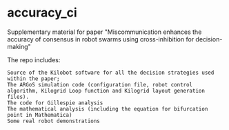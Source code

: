 # accuracy_ci
Supplementary material for paper "Miscommunication enhances the accuracy of consensus in robot swarms using cross-inhibition for decision-making"

The repo includes:

    Source of the Kilobot software for all the decision strategies used within the paper;
    The ARGoS simulation code (configuration file, robot control algorithm, Kilogrid Loop function and Kilogrid layout generation files).
    The code for Gillespie analysis
    The mathematical analysis (including the equation for bifurcation point in Mathematica)
    Some real robot demonstrations
